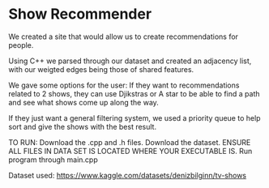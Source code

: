 
# Show Recommender

We created a site that would allow us to create recommendations for people. 

Using C++ we parsed through our dataset and created an adjacency list, with our weigted edges being those of shared features.

We gave some options for the user:
If they want to recommendations related to 2 shows, they can use Djikstras or A star to be able to find a path and see what shows come up along the way.

If they just want a general filtering system, we used a priority queue to help sort and give the shows with the best result.

TO RUN:
Download the .cpp and .h files.
Download the dataset.
ENSURE ALL FILES IN DATA SET IS LOCATED WHERE YOUR EXECUTABLE IS.
Run program through main.cpp

Dataset used: https://www.kaggle.com/datasets/denizbilginn/tv-shows
